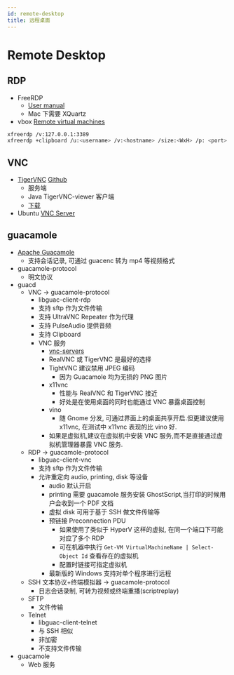```yaml
---
id: remote-desktop
title: 远程桌面
---
```


# Remote Desktop

## RDP

* FreeRDP
  * [User manual](https://github.com/awakecoding/FreeRDP-Manuals/blob/master/User/FreeRDP-User-Manual.markdown)
  * Mac 下需要 XQuartz
* vbox [Remote virtual machines](https://www.virtualbox.org/manual/ch07.html)


```bash
xfreerdp /v:127.0.0.1:3389
xfreerdp +clipboard /u:<username> /v:<hostname> /size:<WxH> /p: <port>
```
## VNC

* [TigerVNC](http://tigervnc.org/) [Github](https://github.com/TigerVNC/tigervnc)
  * 服务端
  * Java TigerVNC-viewer 客户端
  * [下载](https://bintray.com/tigervnc/stable/tigervnc)
* Ubuntu [VNC Server](https://help.ubuntu.com/community/VNC/Servers)

## guacamole

* [Apache Guacamole](http://guacamole.incubator.apache.org/)
  * 支持会话记录, 可通过 guacenc 转为 mp4 等视频格式
* guacamole-protocol
  * 明文协议
* guacd
  * VNC -> guacamole-protocol
    * libguac-client-rdp
    * 支持 sftp 作为文件传输
    * 支持 UltraVNC Repeater 作为代理
    * 支持 PulseAudio 提供音频
    * 支持 Clipboard
    * VNC 服务
      * [vnc-servers](http://guacamole.incubator.apache.org/doc/gug/configuring-guacamole.html#vnc-servers)
      * RealVNC 或 TigerVNC 是最好的选择
      * TightVNC 建议禁用 JPEG 编码
        * 因为 Guacamole 均为无损的 PNG 图片
      * x11vnc
        * 性能与 RealVNC 和 TigerVNC 接近
        * 好处是在使用桌面的同时也能通过 VNC 暴露桌面控制
      * vino
        * 随 Gnome 分发, 可通过界面上的桌面共享开启.但更建议使用 x11vnc, 在测试中 x11vnc 表现的比 vino 好.
      * 如果是虚拟机,建议在虚拟机中安装 VNC 服务,而不是直接通过虚拟机管理器暴露 VNC 服务.
  * RDP -> guacamole-protocol
    * libguac-client-vnc
    * 支持 sftp 作为文件传输
    * 允许重定向 audio, printing, disk 等设备
      * audio 默认开启
      * printing 需要 guacamole 服务安装 GhostScript,当打印的时候用户会收到一个 PDF 文档
      * 虚拟 disk 可用于基于 SSH 做文件传输等
      * 预链接 Preconnection PDU
        * 如果使用了类似于 HyperV 这样的虚拟, 在同一个端口下可能对应了多个 RDP
        * 可在机器中执行 `Get-VM VirtualMachineName | Select-Object Id` 查看存在的虚拟机
        * 配置时链接可指定虚拟机
      * 最新版的 Windows 支持对单个程序进行远程
  * SSH 文本协议+终端模拟器 -> guacamole-protocol
    * 日志会话录制, 可转为视频或终端重播(scriptreplay)
  * SFTP
    * 文件传输
  * Telnet
    * libguac-client-telnet
    * 与 SSH 相似
    * 非加密
    * 不支持文件传输
* guacamole
  * Web 服务
